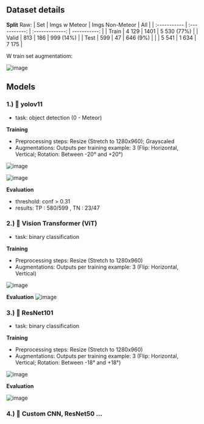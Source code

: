 ## Dataset details



**Split**
Raw:
| Set          | Imgs w Meteor | Imgs Non-Meteor |     All          |
| :----------- | :-----------: | :-------------: | -----------:     | 
| Train        |   4 129       | 1401            | 5 530 (77%)      |
| Valid        |   813         | 186             | 999  (14%)       |
| Test         |   599         | 47              | 646  (9%)        |
|              |   5 541       | 1 634           | 7 175            |

W train set augmentatiom:

![image](https://github.com/user-attachments/assets/075e4ea0-7ac6-48ff-82ed-fe702faba88b)

## Models
### 1.) :milky_way: yolov11

- task: object detection (0 - Meteor)

**Training**
- Preprocessing steps: Resize (Stretch to 1280x960); Grayscaled
- Augmentations: Outputs per training example: 3 (Flip: Horizontal, Vertical; Rotation: Between -20° and +20°)
  
![image](https://github.com/user-attachments/assets/28762d2b-dd6c-4899-9fc6-a73e83743b95)

![image](https://github.com/user-attachments/assets/a9b0b386-48e1-4861-b255-f8cde316394e)



**Evaluation**
- threshold: conf > 0.31
- results: TP : 580/599 , TN : 23/47



### 2.) :milky_way: Vision Transformer (ViT)

- task: binary classification

**Training**
- Preprocessing steps: Resize (Stretch to 1280x960)
- Augmentations: Outputs per training example: 3 (Flip: Horizontal, Vertical)

![image](https://github.com/user-attachments/assets/123055a7-2cc9-48ac-838f-5be9db96507e)

**Evaluation**
![image](https://github.com/user-attachments/assets/e2e507ba-a921-4fd7-a7eb-a969fd59084d)



### 3.) :milky_way: ResNet101

- task: binary classification

**Training**
- Preprocessing steps: Resize (Stretch to 1280x960)
- Augmentations: Outputs per training example: 3 (Flip: Horizontal, Vertical; Rotation: Between -18° and +18°)

![image](https://github.com/user-attachments/assets/22ee9367-3d70-4867-a01e-549c3daf559a)

**Evaluation**

![image](https://github.com/user-attachments/assets/7e757e66-931d-437d-b180-8bb73ea701e6)




### 4.) :milky_way: Custom CNN, ResNet50 ...
